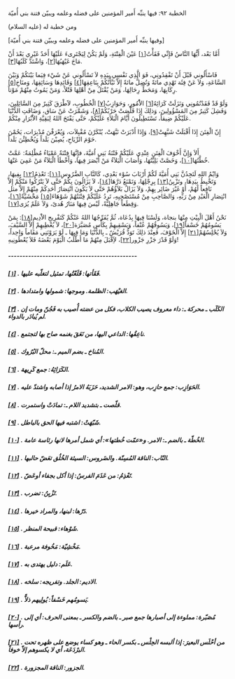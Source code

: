   الخطبة  ٩٢: فيها ينبِّه أَمير المؤمنين على فضله وعلمه ويبيّن فتنة بني أُميّة	

ومن خطبة له (عليه السلام)

[وفيها ينبِّه أَمير المؤمنين على فضله وعلمه ويبيّن فتنة بني أُميّة]

أَمَّا بَعْد، أَيُّهَا النَّاسُ فَإِنِّي فَقَأْتُ[[١\]](https://arabic.balaghah.net/node/541#_ftn1) عَيْنَ الْفِتْنَةِ، وَلَمْ يَكُنْ لِيَجْتَرِىءَ عَلَيْهَا أَحَدٌ غَيْرِي بَعْدَ أَنْ مَاجَ غَيْهَبُهَا[[٢\]](https://arabic.balaghah.net/node/541#_ftn2)، وَاشْتَدَّ كَلَبُهَا[[٣\]](https://arabic.balaghah.net/node/541#_ftn3).

فَاسْأَلُوني قَبْلَ أَنْ تَفْقِدُونِي، فَوَ الَّذِي نَفْسِي بِيَدِهِ لاَ تَسْأَلُوني عَنْ شَيْء فِيَما بَيْنَكُمْ وَبَيْنَ  السَّاعَةِ، وَلاَ عَنْ فِئَة تَهْدِي مائةً وَتُضِلُّ مائةً إِلاَّ  نَبَّأْتُكُمْ بِنَاعِقِهَا[[٤\]](https://arabic.balaghah.net/node/541#_ftn4) وَقَائِدِهَا وَسَائِقِهَا، وَمنَاخِ[[٥\]](https://arabic.balaghah.net/node/541#_ftn5) رِكَابِهَا، وَمَحَطِّ رِحَالِهَا، وَمَنْ يُقْتَلُ مِنْ أَهْلِهَا قَتْلاً، وَمَنْ يَمُوتُ مِنْهُمْ مَوْتاً.

وَلَوْ قَدْ فَقَدْتُمُونِي وَنَزَلَتْ كَرَائِهُ[[٦\]](https://arabic.balaghah.net/node/541#_ftn6) الاُْمُورِ، وَحَوَازِبُ[[٧\]](https://arabic.balaghah.net/node/541#_ftn7) الْخُطُوبِ، لاََطْرَقَ كَثِيرٌ مِنَ السَّائِلِينَ، وَفَشِلَ كَثِيرٌ مِنَ المَسْؤُولِينَ، وَذلِكَ إِذَا قَلَّصَتْ حَرْبُكُمْ[[٨\]](https://arabic.balaghah.net/node/541#_ftn8)، وَشَمَّرَتْ عَنْ سَاق، وَضَاقَتِ الدُّنْيَا عَلَيْكُمْ ضِيقاً،  تَسْتَطِيلُونَ أَيَّامَ الْبَلاَءِ عَلَيْكُمْ، حَتَّى يَفْتَحَ اللهُ  لِبَقِيَّةِ الاَْبْرَارِ مِنْكُمْ.

إِنّ الْفِتَنَ إِذَا أَقْبَلَتْ شَبَّهِتْ[[٩\]](https://arabic.balaghah.net/node/541#_ftn9)، وَإِذَا أَدْبَرَتْ نَبَّهَتْ، يُنْكَرْنَ مُقْبِلاَت، وَيُعْرَفْنَ  مُدْبِرَات، يَحُمْنَ حَوْمَ الرِّيَاحِ، يُصِبْنَ بَلَداً وَيُخْطِئْنَ  بَلَداً.

أَلاَ وَإِنَّ أَخْوَفَ الْفِتَنِ عِنْدِي عَلَيْكُمْ  فَتْنَةُ بَنِي اُمَيَّةَ، فإِنَّهَا فِتْنَةٌ عَمْيَاءُ مُظْلِمَةٌ:  عَمَّتْ خُطَّتُهَا[[١٠\]](https://arabic.balaghah.net/node/541#_ftn10)، وَخَصَّتْ بَلِيَّتُهَا، وَأَصَابَ الْبَلاَءُ مَنْ أَبْصَرَ فِيهَا، وَأَخْطَأَ الْبَلاَءُ مَنْ عَمِيَ عَنْهَا.

وَايْمُ اللهِ لَتَجِدُنَّ بَنِي أُمَيَّةَ لَكُمْ أَرْبَابَ سُوْء بَعْدِي، كَالنَّابِ الضَّرُوسِ[[١١\]](https://arabic.balaghah.net/node/541#_ftn11): تَعْذِمُ[[١٢\]](https://arabic.balaghah.net/node/541#_ftn12) بِفِيهَا، وَتَخْبِطُ بِيَدِهَا، وتَزْبِنُ[[١٣\]](https://arabic.balaghah.net/node/541#_ftn13) بِرِجْلِهَا، وَتَمْنَعُ دَرَّهَا[[١٤\]](https://arabic.balaghah.net/node/541#_ftn14)، لاَ يَزَالُونَ بِكُمْ حَتَّى لاَ يَتْرُكُوا مَنْكُمْ إِلاَّ نَافِعاً  لَهُمْ، أَوْ غَيْرَ ضَائِر بِهِمْ، وَلاَ يَزَالُ بَلاَؤُهُمْ حَتَّى لاَ  يَكُونَ انْتِصَارُ أَحَدِكُمْ مِنْهُمْ إِلاَّ مثل انْتِصَارِ الْعَبْدِ  مِنْ رَبِّهِ، وَالصَّاحِبِ مِنْ مُسْتَصْحِبِهِ، تَرِدُ عَلَيْكُمْ  فِتْنَتُهُمْ شَوْهَاءَ[[١٥\]](https://arabic.balaghah.net/node/541#_ftn15) مَخْشَيَّةً[[١٦\]](https://arabic.balaghah.net/node/541#_ftn16)، وَقِطَعاً جَاهِلِيَّةً، لَيْسَ فِيهَا مَنَارُ هُدىً، وَلاَ عَلَمٌ يُرَى[[١٧\]](https://arabic.balaghah.net/node/541#_ftn17).

نَحْنُ أَهْلَ الْبِيْتِ مِنْهَا بنجاة، وَلَسْنَا فِيهَا بِدُعَاة، ثُمَّ يُفَرِّجُهَا اللهُ عَنْكُمْ كَتَفْرِيجِ الاَْدِيمِ[[١٨\]](https://arabic.balaghah.net/node/541#_ftn18): بِمَنْ يَسُومُهُمْ خَسْفاً[[١٩\]](https://arabic.balaghah.net/node/541#_ftn19)، وَيَسُوقُهُمْ عُنْفاً، وَيَسْقِيهِمْ بِكَأْس مُصَبَّرَة[[٢٠\]](https://arabic.balaghah.net/node/541#_ftn20)، لاَ يُعْطِيهِمْ إِلاَّ السَّيْفَ، وَلاَ يُحْلِسُهُمْ[[٢١\]](https://arabic.balaghah.net/node/541#_ftn21) إِلاَّ الْخَوْفَ، فَعِنْدَ ذلِكَ تَوَدُّ قُرَيْشٌ ـ بِالدُّنْيَا وَمَا  فِيهَا ـ لَوْ يَرَوْنَنِي مَقَاماً وَاحِداً، وَلَوْ قَدْرَ جَزْرِ جَزْور[[٢٢\]](https://arabic.balaghah.net/node/541#_ftn22)، لاَِقْبَلَ مِنْهُمْ مَا أَطْلُبُ الْيَوْمَ بَعْضَهُ فَلاَ يُعْطُونِيهِ!

##### ---------------------------------------------

##### [[١\]](https://arabic.balaghah.net/node/541#_ftnref1) . فَقَأتها: قَلَعْتُها، تمثيل لتغلّبه عليها.

##### [[٢\]](https://arabic.balaghah.net/node/541#_ftnref2) . الغيْهَب: الظلمة. وموجها: شمولها وامتدادها.

##### [[٣\]](https://arabic.balaghah.net/node/541#_ftnref3) . الكَلَب ـ محركة ـ: داء معروف يصيب الكلاب، فكل من عضته أُصيب به فَجُنّ ومات إن لم يُبادَر بالدواء.

##### [[٤\]](https://arabic.balaghah.net/node/541#_ftnref4) . ناعِقُها: الداعي اليها، من نَعَقَ بغنمه صاح بها لتجتمع.

##### [[٥\]](https://arabic.balaghah.net/node/541#_ftnref5) . المُناخ ـ بضم الميم ـ: محلّ البُرُوك.

##### [[٦\]](https://arabic.balaghah.net/node/541#_ftnref6) . الكَرَائِهُ: جمع كَرِيهة.

##### [[٧\]](https://arabic.balaghah.net/node/541#_ftnref7) . الحَوَازِب: جمع حازِب، وهو: الامر الشديد، حَزَبَهُ الامرُ إذا أصابه واشتدّ عليه.

##### [[٨\]](https://arabic.balaghah.net/node/541#_ftnref8) . قلّصت ـ بتشديد اللام ـ: تمادَتْ واستمرت.

##### [[٩\]](https://arabic.balaghah.net/node/541#_ftnref9) . شَبّهَتْ: اشتبه فيها الحق بالباطل.

##### [[١٠\]](https://arabic.balaghah.net/node/541#_ftnref10) . الخُطّة ـ بالضم ـ: الامر. و«عمّت خُطتها»: أي شمل أمرها لانها رئاسة عامة.

##### [[١١\]](https://arabic.balaghah.net/node/541#_ftnref11) . النّاب: الناقة المُسِنّة. والضَروس: السيئة الخُلُق تعَضّ حالبها.

##### [[١٢\]](https://arabic.balaghah.net/node/541#_ftnref12) . تَعْذِمُ: من عَذَمَ الفرسُ: إذا أكل بجفاء أوعَضّ.

##### [[١٣\]](https://arabic.balaghah.net/node/541#_ftnref13) . تَزْبِنُ: تضرب.

##### [[١٤\]](https://arabic.balaghah.net/node/541#_ftnref14) . دَرّها: لبنها، والمراد خيرها.

##### [[١٥\]](https://arabic.balaghah.net/node/541#_ftnref15) . شَوْهاء: قبيحة المنظر.

##### [[١٦\]](https://arabic.balaghah.net/node/541#_ftnref16) . مَخْشِيّة: مَخُوفة مرعبة.

##### [[١٧\]](https://arabic.balaghah.net/node/541#_ftnref17) . عَلَم: دليل يهتدى به.

##### [[١٨\]](https://arabic.balaghah.net/node/541#_ftnref18) . الاديم: الجلد. وتفريجه: سلخه.

##### [[١٩\]](https://arabic.balaghah.net/node/541#_ftnref19) . يَسومُهم خَسْفاً: يُولِيهم ذلاًّ.

##### [[٢٠\]](https://arabic.balaghah.net/node/541#_ftnref20) . مُصَبّرة: مملوءة إلى أصبارها جمع صبر ـ بالضم والكسر ـ بمعنى الحرف: أي إلى رأسها.

##### [[٢١\]](https://arabic.balaghah.net/node/541#_ftnref21) . من أحْلَس البعيرَ: إذا ألبسه الحِلْس ـ بكسر الحاء ـ وهو كساء يوضع على ظهره تحت البرْدَعَة، أي لا يكسوهم إلاّ خوفاً.

##### [[٢٢\]](https://arabic.balaghah.net/node/541#_ftnref22) . الجزور: الناقة المجزورة. 
